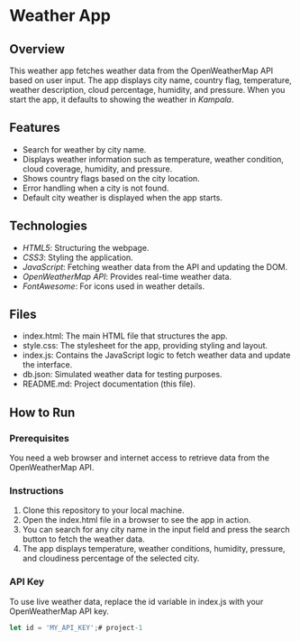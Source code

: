 # Weather App

## Overview

This weather app fetches weather data from the OpenWeatherMap API based on user input. The app displays city name, country flag, temperature, weather description, cloud percentage, humidity, and pressure. When you start the app, it defaults to showing the weather in *Kampala*.

## Features

- Search for weather by city name.
- Displays weather information such as temperature, weather condition, cloud coverage, humidity, and pressure.
- Shows country flags based on the city location.
- Error handling when a city is not found.
- Default city weather is displayed when the app starts.

## Technologies

- *HTML5*: Structuring the webpage.
- *CSS3*: Styling the application.
- *JavaScript*: Fetching weather data from the API and updating the DOM.
- *OpenWeatherMap API*: Provides real-time weather data.
- *FontAwesome*: For icons used in weather details.

## Files

- index.html: The main HTML file that structures the app.
- style.css: The stylesheet for the app, providing styling and layout.
- index.js: Contains the JavaScript logic to fetch weather data and update the interface.
- db.json: Simulated weather data for testing purposes.
- README.md: Project documentation (this file).

## How to Run

### Prerequisites

You need a web browser and internet access to retrieve data from the OpenWeatherMap API.

### Instructions

1. Clone this repository to your local machine.
2. Open the index.html file in a browser to see the app in action.
3. You can search for any city name in the input field and press the search button to fetch the weather data.
4. The app displays temperature, weather conditions, humidity, pressure, and cloudiness percentage of the selected city.

### API Key

To use live weather data, replace the id variable in index.js with your OpenWeatherMap API key.

```js
let id = 'MY_API_KEY';# project-1
